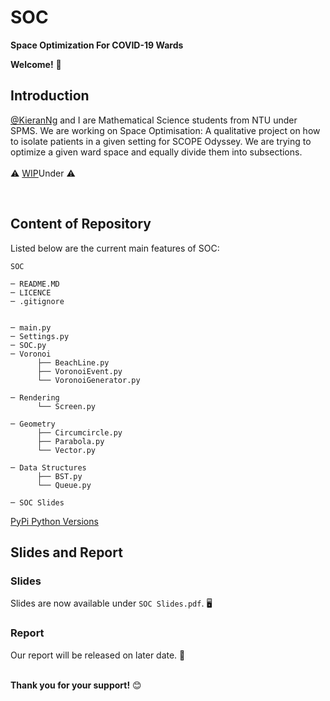 # SOC
**Space Optimization For COVID-19 Wards**
<br/>

**Welcome!** :wave:
<br/>


## Introduction
[@KieranNg](https://github.com/KieranNg) and I are Mathematical Science students from NTU under SPMS.
We are working on Space Optimisation: A qualitative project on how to isolate patients in a given setting for SCOPE Odyssey. We are trying to optimize a given ward space and equally divide them into subsections.<br/>
<br/>
:warning: [WIP](https://img.shields.io/badge/Status-Work%20In%20Progress-red)Under :warning: 

<br/>



## Content of Repository
Listed below are the current main features of SOC:<br/>

```
SOC

─ README.MD
─ LICENCE
─ .gitignore

 
─ main.py
─ Settings.py
─ SOC.py
─ Voronoi
      ├── BeachLine.py
      ├── VoronoiEvent.py
      └── VoronoiGenerator.py

─ Rendering
      └── Screen.py
   
─ Geometry
      ├── Circumcircle.py
      ├── Parabola.py
      └── Vector.py
   
─ Data Structures
      ├── BST.py
      └── Queue.py

─ SOC Slides

```
[PyPi Python Versions](https://img.shields.io/pypi/pyversions/yt2mp3.svg)


## Slides and Report
### Slides
Slides are now available under `SOC Slides.pdf`. :desktop_computer: <br/>
### Report
Our report will be released on later date. :notebook_with_decorative_cover: <br/>
<br/>


**Thank you for your support!** :blush: